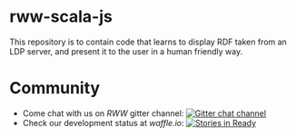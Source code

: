 rww-scala-js
============

This repository is to contain code that learns to display RDF taken from an LDP server,
and present it to the user in a human friendly way.

Community
=========

 * Come chat with us on *RWW* gitter channel: [![Gitter chat channel](https://badges.gitter.im/Join%20Chat.svg)](https://gitter.im/read-write-web/chat?utm_source=badge&utm_medium=badge&utm_campaign=pr-badge)
 * Check our development status at *waffle.io*: [![Stories in Ready](https://badge.waffle.io/read-write-web/rww-play.png?label=ready&title=Ready)](http://waffle.io/read-write-web/rww-play) 
 
